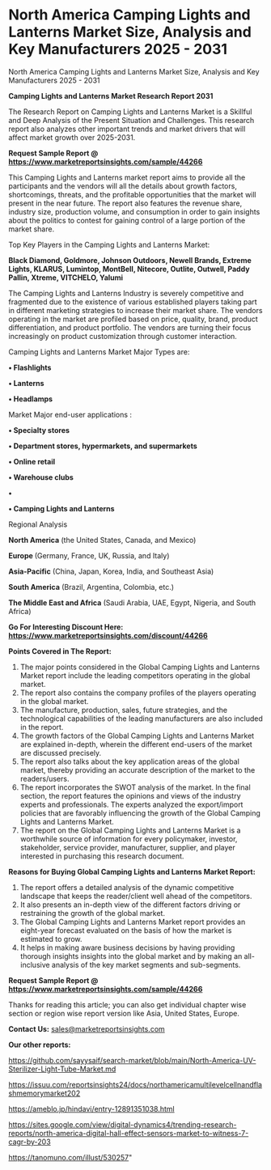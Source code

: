 # North America Camping Lights and Lanterns Market Size, Analysis and Key Manufacturers 2025 - 2031
North America Camping Lights and Lanterns Market Size, Analysis and Key Manufacturers 2025 - 2031

<strong>Camping Lights and Lanterns Market Research Report 2031</strong>

The Research Report on Camping Lights and Lanterns Market is a Skillful and Deep Analysis of the Present Situation and Challenges. This research report also analyzes other important trends and market drivers that will affect market growth over 2025-2031.

<strong>Request Sample Report @ <a href=https://www.marketreportsinsights.com/sample/44266>https://www.marketreportsinsights.com/sample/44266</a></strong>

This Camping Lights and Lanterns market report aims to provide all the participants and the vendors will all the details about growth factors, shortcomings, threats, and the profitable opportunities that the market will present in the near future. The report also features the revenue share, industry size, production volume, and consumption in order to gain insights about the politics to contest for gaining control of a large portion of the market share.

Top Key Players in the Camping Lights and Lanterns Market:

<strong>Black Diamond, Goldmore, Johnson Outdoors, Newell Brands, Extreme Lights, KLARUS, Lumintop, MontBell, Nitecore, Outlite, Outwell, Paddy Pallin, Xtreme, VITCHELO, Yalumi</strong>

The Camping Lights and Lanterns Industry is severely competitive and fragmented due to the existence of various established players taking part in different marketing strategies to increase their market share. The vendors operating in the market are profiled based on price, quality, brand, product differentiation, and product portfolio. The vendors are turning their focus increasingly on product customization through customer interaction.

Camping Lights and Lanterns Market Major Types are:

<strong>•  Flashlights

•  Lanterns

•  Headlamps</strong>

Market Major end-user applications :

<strong>•  Specialty stores

•  Department stores, hypermarkets, and supermarkets

•  Online retail

•  Warehouse clubs

•  

•  Camping Lights and Lanterns</strong>

Regional Analysis

</u><strong><b>North America</b></strong> (the United States, Canada, and Mexico)

<strong><b>Europe </b></strong>(Germany, France, UK, Russia, and Italy)

<strong><b>Asia-Pacific</b></strong> (China, Japan, Korea, India, and Southeast Asia)

<strong><b>South America</b></strong> (Brazil, Argentina, Colombia, etc.)

<strong><b>The Middle East and Africa</b></strong> (Saudi Arabia, UAE, Egypt, Nigeria, and South Africa)

<strong>Go For Interesting Discount Here: <a href=https://www.marketreportsinsights.com/discount/44266>https://www.marketreportsinsights.com/discount/44266</a></strong>

<strong>Points Covered in The Report:</strong>
<ol>
  <li>The major points considered in the Global Camping Lights and Lanterns Market report include the leading competitors operating in the global market.</li>
  <li>The report also contains the company profiles of the players operating in the global market.</li>
  <li>The manufacture, production, sales, future strategies, and the technological capabilities of the leading manufacturers are also included in the report.</li>
  <li>The growth factors of the Global Camping Lights and Lanterns Market are explained in-depth, wherein the different end-users of the market are discussed precisely.</li>
  <li>The report also talks about the key application areas of the global market, thereby providing an accurate description of the market to the readers/users.</li>
  <li>The report incorporates the SWOT analysis of the market. In the final section, the report features the opinions and views of the industry experts and professionals. The experts analyzed the export/import policies that are favorably influencing the growth of the Global Camping Lights and Lanterns Market.</li>
  <li>The report on the Global Camping Lights and Lanterns Market is a worthwhile source of information for every policymaker, investor, stakeholder, service provider, manufacturer, supplier, and player interested in purchasing this research document.</li>
</ol>
<strong>Reasons for Buying Global Camping Lights and Lanterns Market Report:</strong>

<ol>
  <li>The report offers a detailed analysis of the dynamic competitive landscape that keeps the reader/client well ahead of the competitors.</li>
  <li>It also presents an in-depth view of the different factors driving or restraining the growth of the global market.</li>
  <li>The Global Camping Lights and Lanterns Market report provides an eight-year forecast evaluated on the basis of how the market is estimated to grow.</li>
  <li>It helps in making aware business decisions by having providing thorough insights insights into the global market and by making an all-inclusive analysis of the key market segments and sub-segments.</li>
</ol>
<strong>Request Sample Report @ <a href=https://www.marketreportsinsights.com/sample/44266>https://www.marketreportsinsights.com/sample/44266</a></strong>


Thanks for reading this article; you can also get individual chapter wise section or region wise report version like Asia, United States, Europe.

<strong>Contact Us:</strong>
sales@marketreportsinsights.com

<strong>Our other reports:</strong>

<a href=https://github.com/sayysaif/search-market/blob/main/North-America-UV-Sterilizer-Light-Tube-Market.md>https://github.com/sayysaif/search-market/blob/main/North-America-UV-Sterilizer-Light-Tube-Market.md</a>

<a href=https://issuu.com/reportsinsights24/docs/northamericamultilevelcellnandflashmemorymarket202>https://issuu.com/reportsinsights24/docs/northamericamultilevelcellnandflashmemorymarket202</a>

<a href=https://ameblo.jp/hindavi/entry-12891351038.html>https://ameblo.jp/hindavi/entry-12891351038.html</a>

<a href=https://sites.google.com/view/digital-dynamics4/trending-research-reports/north-america-digital-hall-effect-sensors-market-to-witness-7-cagr-by-203>https://sites.google.com/view/digital-dynamics4/trending-research-reports/north-america-digital-hall-effect-sensors-market-to-witness-7-cagr-by-203</a>

<a href=https://tanomuno.com/illust/530257>https://tanomuno.com/illust/530257</a>"
